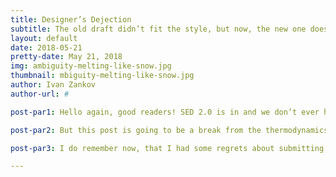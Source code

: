 ```yaml
---
title: Designer’s Dejection
subtitle: The old draft didn’t fit the style, but now, the new one doesn’t either.
layout: default
date: 2018-05-21
pretty-date: May 21, 2018
img: ambiguity-melting-like-snow.jpg
thumbnail: mbiguity-melting-like-snow.jpg
author: Ivan Zankov
author-url: #

post-par1: Hello again, good readers! SED 2.0 is in and we don’t ever have to worry about it again! Well, at least not that exact number indicative of our progress (measured on a scale from 0.0 to 5.0 and hopefully ending there). The delusion was good for the 30 seconds it took me to come up with that statement anyway… So, with the 40-MB-and-then-some-PDF having been sent in, now it is up to those of us not preparing for the CDR presentation to help those that are! In my case, I will probably soon have to help the other half of Team Thermal organize his speech points and maybe give him some neatly written cue cards!

post-par2: But this post is going to be a break from the thermodynamics references and deity-awful puns bound to come with them. This is not an entry from this guy writing as a thermal engineer. This is a transcribed log from the guy who originally worked on the TUBULAR logo you now see whenever you visit us. You see, if this post’s preview and main images strike you readers with any sense of familiarity, it might be because they depict my final draft of the product - how it was originally supposed to appear. Now, I did just use the words “original(ly)” and “final” in the same sentence, having them regard the same subject. This is where my contribution ended, and the successful elements from this were taken and accompanied by a few new decorations - that would become the molecules and stars that replace the mountains and clouds that can be seen in the background and periphery! This was TUBULAR’s final decision. The credit to the newer elements goes to a helpful friend of the soon-to-be new project manager of our group. It’s fair game whether the integration of the two ideas to form our final logo was also his doing, or the doing of the future manager herself! I don’t remember.

post-par3: I do remember now, that I had some regrets about submitting my design the way I did. I should have taken the hint at the time that the 80’s feel was meant to be a very loose guideline for the art style - and not the very core foundation of image’s appearance. The fluorescence of the outlines and the metallic luster of the letters just took this in the wrong direction, and I see why the true final change was made. What saddens me though is knowing how far this design was changed once outside of my grasp - and that now it too, no longer represents us entirely. At least one of the gases we originally intended to sample will no longer be being featured in our experiment, making some of the molecules included in the insignia redundant. If we had seen this coming sooner, I could have at least pressed the rest of TUBULAR at the time to remove them and expand the letters to the size seen in my original version. Maybe then, we’d be on the right track for good. And maybe then, people wouldn’t dwell so much on what the heck those letters are supposed to spell either.

---
```

